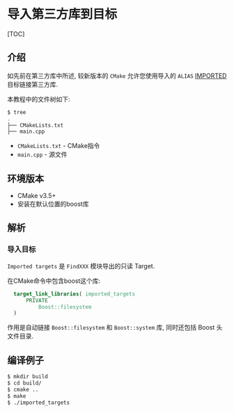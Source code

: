 # 导入第三方库到目标

[TOC]

## 介绍

[IMPORTED]: https://cmake.org/cmake/help/v3.6/prop_tgt/IMPORTED.html#prop_tgt:IMPORTED

如先前在第三方库中所述,
较新版本的 `CMake` 允许您使用导入的 `ALIAS` [IMPORTED][] 目标链接第三方库.

本教程中的文件树如下:

```bash
$ tree
.
├── CMakeLists.txt
├── main.cpp
```

+ `CMakeLists.txt` - CMake指令
+ `main.cpp` - 源文件

## 环境版本

+ CMake v3.5+
+ 安装在默认位置的boost库

## 解析

### 导入目标

`Imported targets` 是 `FindXXX` 模块导出的只读 Target.

在CMake命令中包含boost这个库:

```cmake
  target_link_libraries( imported_targets
      PRIVATE
          Boost::filesystem
  )
```

作用是自动链接 `Boost::filesystem` 和 `Boost::system` 库, 同时还包括 Boost 头文件目录.

## 编译例子

```bash
$ mkdir build
$ cd build/
$ cmake ..
$ make
$ ./imported_targets
```
